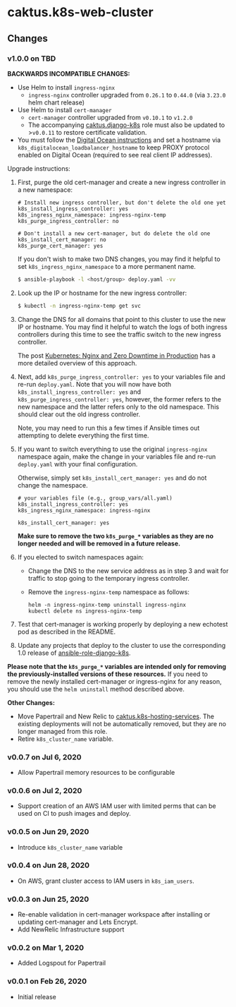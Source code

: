 # caktus.k8s-web-cluster


## Changes


### v1.0.0 on TBD

**BACKWARDS INCOMPATIBLE CHANGES:**

* Use Helm to install `ingress-nginx`
  * `ingress-nginx` controller upgraded from `0.26.1` to `0.44.0` (via `3.23.0`
    helm chart release)
* Use Helm to install `cert-manager`
  * `cert-manager` controller upgraded from `v0.10.1` to `v1.2.0`
  * The accompanying
    [caktus.django-k8s](https://github.com/caktus/ansible-role-django-k8s/) role
    must also be updated to >`v0.0.11` to restore certificate validation.
* You must follow the [Digital Ocean instructions](https://www.digitalocean.com/docs/kubernetes/how-to/configure-load-balancers/#accessing-by-hostname-annotation) and set a hostname via `k8s_digitalocean_loadbalancer_hostname` to keep PROXY protocol enabled on Digital Ocean (required to see real client IP addresses).

Upgrade instructions:

1. First, purge the old cert-manager and create a new ingress controller in a new namespace:

   ```
   # Install new ingress controller, but don't delete the old one yet
   k8s_install_ingress_controller: yes
   k8s_ingress_nginx_namespace: ingress-nginx-temp
   k8s_purge_ingress_controller: no

   # Don't install a new cert-manager, but do delete the old one
   k8s_install_cert_manager: no
   k8s_purge_cert_manager: yes
   ```

   If you don't wish to make two DNS changes, you may find it helpful to set
   `k8s_ingress_nginx_namespace` to a more permanent name.

   ```sh
   $ ansible-playbook -l <host/group> deploy.yaml -vv
   ```

2. Look up the IP or hostname for the new ingress controller:

   ```sh
   $ kubectl -n ingress-nginx-temp get svc
   ```

3. Change the DNS for all domains that point to this cluster to use the new IP or hostname.
   You may find it helpful to watch the logs of both ingress controllers during this time to
   see the traffic switch to the new ingress controller.

   The post [Kubernetes: Nginx and Zero Downtime in Production](https://medium.com/codecademy-engineering/kubernetes-nginx-and-zero-downtime-in-production-2c910c6a5ed8) has a more detailed overview
   of this approach.

4. Next, add `k8s_purge_ingress_controller: yes` to your variables file and re-run `deploy.yaml`.
   Note that you will now have both `k8s_install_ingress_controller: yes` and
   `k8s_purge_ingress_controller: yes`, however, the former refers to the new namespace and the
   latter refers only to the old namespace. This should clear out the old ingress controller.

   Note, you may need to run this a few times if Ansible times out attempting to delete everything
   the first time.

5. If you want to switch everything to use the original `ingress-nginx` namespace again, make the
   change in your variables file and re-run `deploy.yaml` with your final configuration.

   Otherwise, simply set `k8s_install_cert_manager: yes` and do not change the namespace.

   ```
   # your variables file (e.g., group_vars/all.yaml)
   k8s_install_ingress_controller: yes
   k8s_ingress_nginx_namespace: ingress-nginx

   k8s_install_cert_manager: yes
   ```

   **Make sure to remove the two `k8s_purge_*` variables as they are no longer needed and will
   be removed in a future release.**

6. If you elected to switch namespaces again:

   * Change the DNS to the new service address as in step 3 and wait for traffic to stop
     going to the temporary ingress controller.
   * Remove the `ingress-nginx-temp` namespace as follows:

     ```
     helm -n ingress-nginx-temp uninstall ingress-nginx
     kubectl delete ns ingress-nginx-temp
     ```

7. Test that cert-manager is working properly by deploying a new echotest pod as described in the README.

8. Update any projects that deploy to the cluster to use the corresponding 1.0 release of
   [ansible-role-django-k8s](https://github.com/caktus/ansible-role-django-k8s).

**Please note that the `k8s_purge_*` variables are intended only for removing the previously-installed
versions of these resources.** If you need to remove the newly installed cert-manager or ingress-nginx
for any reason, you should use the `helm uninstall` method described above.


**Other Changes:**

* Move Papertrail and New Relic to
  [caktus.k8s-hosting-services](https://github.com/caktus/ansible-role-k8s-hosting-services).
  The existing deployments will not be automatically removed, but they are no
  longer managed from this role.
* Retire `k8s_cluster_name` variable.


### v0.0.7 on Jul 6, 2020

* Allow Papertrail memory resources to be configurable


### v0.0.6 on Jul 2, 2020

* Support creation of an AWS IAM user with limited perms that can be used on CI to push
  images and deploy.


### v0.0.5 on Jun 29, 2020

* Introduce `k8s_cluster_name` variable


### v0.0.4 on Jun 28, 2020

* On AWS, grant cluster access to IAM users in `k8s_iam_users`.


### v0.0.3 on Jun 25, 2020

* Re-enable validation in cert-manager workspace after installing or updating
  cert-manager and Lets Encrypt.
* Add NewRelic Infrastructure support


### v0.0.2 on Mar 1, 2020

* Added Logspout for Papertrail


### v0.0.1 on Feb 26, 2020

* Initial release
